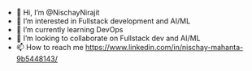 - 👋 Hi, I’m @NischayNirajit
- 👀 I’m interested in Fullstack development and AI/ML
- 🌱 I’m currently learning DevOps
- 💞️ I’m looking to collaborate on Fullstack dev and AI/ML
- 📫 How to reach me https://www.linkedin.com/in/nischay-mahanta-9b5448143/

<!---
NischayNirajit/NischayNirajit is a ✨ special ✨ repository because its `README.md` (this file) appears on your GitHub profile.
You can click the Preview link to take a look at your changes.
--->
